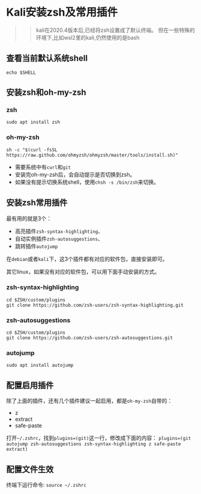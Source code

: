 # Kali安装zsh及常用插件


>> kali在2020.4版本后,已经将zsh设置成了默认终端。
>> 但在一些特殊的环境下,比如wsl2里的kali,仍然使用的是bash

## 查看当前默认系统shell

`echo $SHELL`

## 安装zsh和oh-my-zsh

### zsh

`sudo apt install zsh`

### oh-my-zsh

`sh -c "$(curl -fsSL https://raw.github.com/ohmyzsh/ohmyzsh/master/tools/install.sh)"`

- 需要系统中有`curl`和`git`
- 安装完oh-my-zsh后，会自动提示是否切换到zsh。
- 如果没有提示切换系统shell，使用`chsh -s /bin/zsh`来切换。

## 安装zsh常用插件

最有用的就是3个：

- 高亮插件`zsh-syntax-highlighting`、
- 自动实例插件`zsh-autosuggestions`、
- 跳转插件`autojump`

在`debian`或者`kali`下，这3个插件都有对应的软件包，直接安装即可。

其它linux，如果没有对应的软件包，可以用下面手动安装的方式。

### zsh-syntax-highlighting

````shell
cd $ZSH/custom/plugins
git clone https://github.com/zsh-users/zsh-syntax-highlighting.git
````

### zsh-autosuggestions

```shell
cd $ZSH/custom/plugins
git clone https://github.com/zsh-users/zsh-autosuggestions.git
```

### autojump

`sudo apt install autojump`

## 配置启用插件

除了上面的插件，还有几个插件建议一起启用，都是`oh-my-zsh`自带的：

- z
- extract
- safe-paste

打开`~/.zshrc`，找到`plugins=(git)`这一行，修改成下面的内容：
`plugins=(git autojump zsh-autosuggestions zsh-syntax-highlighting z safe-paste extract)`

## 配置文件生效

终端下运行命令:
`source ~/.zshrc`

